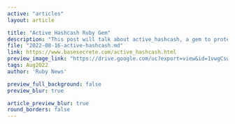 ```yaml
---
active: "articles"
layout: article

title: "Active Hashcash Ruby Gem"
description: "This post will talk about active_hashcash, a gem to protect Ruby on Rails applications forms."
file: "2022-08-16-active-hashcash.md"
link: https://www.basesecrete.com/active_hashcash.html 
preview_image_link: "https://drive.google.com/uc?export=view&id=1vwgCswnufy9UKD3ihuf1X9TtVeBlZOYk"
tags: Aug2022
author: 'Ruby News'

preview_full_background: false
preview_blur: true

article_preview_blur: true
round_borders: false
---
```

